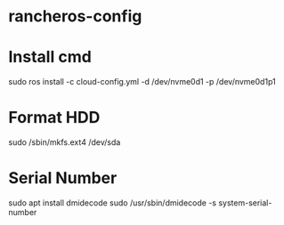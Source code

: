 # rancheros-config

# Install cmd
sudo ros install -c cloud-config.yml -d /dev/nvme0d1 -p /dev/nvme0d1p1

# Format HDD
sudo /sbin/mkfs.ext4 /dev/sda

# Serial Number
sudo apt install dmidecode
sudo /usr/sbin/dmidecode -s system-serial-number